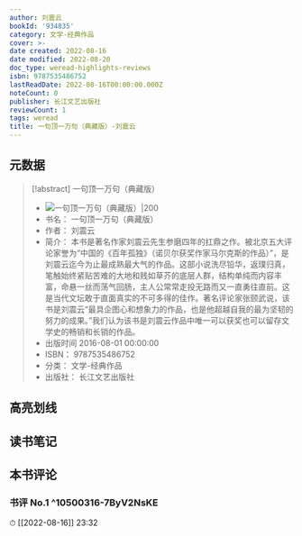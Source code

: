 ```yaml
---
author: 刘震云
bookId: '934835'
category: 文学-经典作品
cover: >-
date created: 2022-08-16
date modified: 2022-08-20
doc_type: weread-highlights-reviews
isbn: 9787535486752
lastReadDate: 2022-08-16T00:00:00.000Z
noteCount: 0
publisher: 长江文艺出版社
reviewCount: 1
tags: weread
title: 一句顶一万句（典藏版）-刘震云
---
```


## 元数据

> [!abstract] 一句顶一万句（典藏版）
> - ![ 一句顶一万句（典藏版）|200](https://wfqqreader-1252317822.image.myqcloud.com/cover/835/934835/t7_934835.jpg)
> - 书名： 一句顶一万句（典藏版）
> - 作者： 刘震云
> - 简介： 本书是著名作家刘震云先生参磨四年的扛鼎之作。被北京五大评论家誉为“中国的《百年孤独》（诺贝尔获奖作家马尔克斯的作品）”，是刘震云迄今为止最成熟最大气的作品。这部小说洗尽铅华，返璞归真，笔触始终紧贴苦难的大地和贱如草芥的底层人群，结构单纯而内容丰富，命悬一丝而荡气回肠，主人公常常走投无路而又一直勇往直前。这是当代文坛敢于直面真实的不可多得的佳作。著名评论家张颐武说，该书是刘震云“最具企图心和想象力的作品，也是他超越自我的最为坚韧的努力的成果。”我们认为该书是刘震云作品中唯一可以获奖也可以留存文学史的畅销和长销的作品。
> - 出版时间 2016-08-01 00:00:00
> - ISBN： 9787535486752
> - 分类： 文学-经典作品
> - 出版社： 长江文艺出版社

## 高亮划线

## 读书笔记

## 本书评论

### 书评 No.1 ^10500316-7ByV2NsKE

⏱ [[2022-08-16]] 23:32
